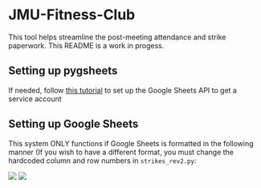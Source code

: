 # JMU-Fitness-Club
This tool helps streamline the post-meeting attendance and strike paperwork. This README is a work in progess.

## Setting up pygsheets
If needed, follow [this tutorial](https://www.geeksforgeeks.org/how-to-automate-google-sheets-with-python/) to set up the Google Sheets API to get a service account

## Setting up Google Sheets
This system ONLY functions if Google Sheets is formatted in the following manner (If you wish to have a different format, you must change the hardcoded column and row numbers in `strikes_rev2.py`:

<img src = "Images/Board Photos/V2.1/glove-2.1-bottom.png" />
<img src = "Images/Board Photos/V2.1/glove-2.1-bottom.png" />
